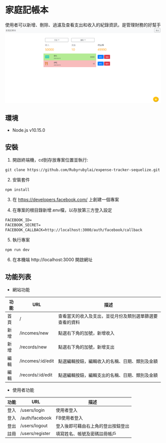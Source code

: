 # 家庭記帳本
使用者可以新增、刪除、過濾及查看支出和收入的紀錄資訊，是管理財務的好幫手
![image](https://github.com/Rubyrubylai/expense-tracker-sequelize/blob/master/expense-tracker.PNG)

## 環境
+ Node.js v10.15.0

## 安裝
1. 開啟終端機，cd到存放專案位置並執行:
```
git clone https://github.com/Rubyrubylai/expense-tracker-sequelize.git
```

2. 安裝套件
```
npm install
```

3. 在 https://developers.facebook.com/ 上創建一個專案

4. 在專案的根目錄新增.env檔，以存放第三方登入設定
```
FACEBOOK_ID=
FACEBOOK_SECRET=
FACEBOOK_CALLBACK=http://localhost:3000/auth/facebook/callback
```

5. 執行專案
```
npm run dev
```

6. 在本機端 http://localhost:3000 開啟網址

## 功能列表
+ 網站功能

|功能|URL|描述|
|----|---|----|
|首頁|/|查看當天的收入及支出，並從月份及類別選單篩選要查看的資料|
|新增|/incomes/new|點選右下角的加號，新增收入|
|新增|/records/new|點選右下角的加號，新增支出|
|編輯|/incomes/:id/edit|點選編輯按鈕，編輯收入的名稱、日期、類別及金額|
|編輯|/records/:id/edit|點選編輯按鈕，編輯支出的名稱、日期、類別及金額|

+ 使用者功能

|功能|URL|描述|
|----|---|----|
|登入|/users/login|使用者登入|
|登入|/auth/facebook|FB使用者登入|
|登出|/users/logout|登入後即可藉由右上角的登出按鈕登出|
|註冊|/users/register|填寫姓名、帳號及密碼註冊帳戶|